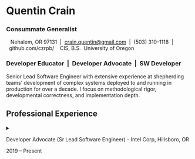 # Quentin Crain

### Consummate Generalist

&nbsp;&nbsp;&nbsp;Nehalem, OR 97131&nbsp;&nbsp;|&nbsp;&nbsp;crain.quentin@gmail.com&nbsp;&nbsp;|&nbsp;&nbsp;(503) 310-1118&nbsp;&nbsp;|&nbsp;&nbsp;github.com/czrpb/
&nbsp;&nbsp;&nbsp;CIS, B.S.&nbsp;&nbsp;University of Oregon

### Developer Educator&nbsp;&nbsp;|&nbsp;&nbsp;Developer Advocate&nbsp;&nbsp;|&nbsp;&nbsp;SW Developer

Senior Lead Software Engineer with extensive experience at shepherding teams’ development of complex systems deployed to and running in production for over a decade. I focus on methodological rigor, developmental correctness, and implementation depth.

## Professional Experience

<details>
  <summary>
    <p>Developer Advocate (Sr Lead Software Engineer) - Intel Corp, Hillsboro, OR</p>
    <p>2019 – Present</p>
  </summary>

  * Grew the culture of SW professionalism in an organization of 300+ with 15+ documented SW best practices in half a year thru the formation of an Engineering Practices team of 5
  * Cultivated a culture of active caring, including Respect, Openness, Honesty, evidenced by impactful bottom-up influence thru (a) direct engineer “listening” sessions, (b) quarterly hacker weeks, and (c) facilitating trustful failure analysis reviews by building a 6-person Engineer Advocate team
  * Influenced business decisions by enabling timely bi-quarterly releases of a telemetry tool to 10+ million systems as both PO and QA lead
</details>

